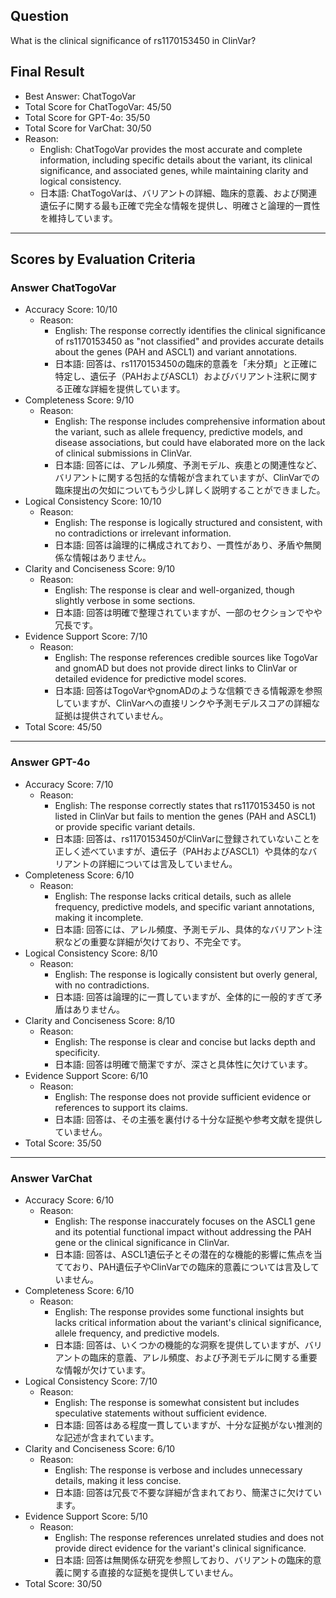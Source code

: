 ## Question

What is the clinical significance of rs1170153450 in ClinVar?

## Final Result

- Best Answer: ChatTogoVar
- Total Score for ChatTogoVar: 45/50
- Total Score for GPT-4o: 35/50
- Total Score for VarChat: 30/50
- Reason:
  - English: ChatTogoVar provides the most accurate and complete information, including specific details about the variant, its clinical significance, and associated genes, while maintaining clarity and logical consistency.
  - 日本語: ChatTogoVarは、バリアントの詳細、臨床的意義、および関連遺伝子に関する最も正確で完全な情報を提供し、明確さと論理的一貫性を維持しています。

---

## Scores by Evaluation Criteria

### Answer ChatTogoVar
- Accuracy Score: 10/10
  - Reason: 
    - English: The response correctly identifies the clinical significance of rs1170153450 as "not classified" and provides accurate details about the genes (PAH and ASCL1) and variant annotations.
    - 日本語: 回答は、rs1170153450の臨床的意義を「未分類」と正確に特定し、遺伝子（PAHおよびASCL1）およびバリアント注釈に関する正確な詳細を提供しています。
- Completeness Score: 9/10
  - Reason: 
    - English: The response includes comprehensive information about the variant, such as allele frequency, predictive models, and disease associations, but could have elaborated more on the lack of clinical submissions in ClinVar.
    - 日本語: 回答には、アレル頻度、予測モデル、疾患との関連性など、バリアントに関する包括的な情報が含まれていますが、ClinVarでの臨床提出の欠如についてもう少し詳しく説明することができました。
- Logical Consistency Score: 10/10
  - Reason: 
    - English: The response is logically structured and consistent, with no contradictions or irrelevant information.
    - 日本語: 回答は論理的に構成されており、一貫性があり、矛盾や無関係な情報はありません。
- Clarity and Conciseness Score: 9/10
  - Reason: 
    - English: The response is clear and well-organized, though slightly verbose in some sections.
    - 日本語: 回答は明確で整理されていますが、一部のセクションでやや冗長です。
- Evidence Support Score: 7/10
  - Reason: 
    - English: The response references credible sources like TogoVar and gnomAD but does not provide direct links to ClinVar or detailed evidence for predictive model scores.
    - 日本語: 回答はTogoVarやgnomADのような信頼できる情報源を参照していますが、ClinVarへの直接リンクや予測モデルスコアの詳細な証拠は提供されていません。
- Total Score: 45/50

---

### Answer GPT-4o
- Accuracy Score: 7/10
  - Reason: 
    - English: The response correctly states that rs1170153450 is not listed in ClinVar but fails to mention the genes (PAH and ASCL1) or provide specific variant details.
    - 日本語: 回答は、rs1170153450がClinVarに登録されていないことを正しく述べていますが、遺伝子（PAHおよびASCL1）や具体的なバリアントの詳細については言及していません。
- Completeness Score: 6/10
  - Reason: 
    - English: The response lacks critical details, such as allele frequency, predictive models, and specific variant annotations, making it incomplete.
    - 日本語: 回答には、アレル頻度、予測モデル、具体的なバリアント注釈などの重要な詳細が欠けており、不完全です。
- Logical Consistency Score: 8/10
  - Reason: 
    - English: The response is logically consistent but overly general, with no contradictions.
    - 日本語: 回答は論理的に一貫していますが、全体的に一般的すぎて矛盾はありません。
- Clarity and Conciseness Score: 8/10
  - Reason: 
    - English: The response is clear and concise but lacks depth and specificity.
    - 日本語: 回答は明確で簡潔ですが、深さと具体性に欠けています。
- Evidence Support Score: 6/10
  - Reason: 
    - English: The response does not provide sufficient evidence or references to support its claims.
    - 日本語: 回答は、その主張を裏付ける十分な証拠や参考文献を提供していません。
- Total Score: 35/50

---

### Answer VarChat
- Accuracy Score: 6/10
  - Reason: 
    - English: The response inaccurately focuses on the ASCL1 gene and its potential functional impact without addressing the PAH gene or the clinical significance in ClinVar.
    - 日本語: 回答は、ASCL1遺伝子とその潜在的な機能的影響に焦点を当てており、PAH遺伝子やClinVarでの臨床的意義については言及していません。
- Completeness Score: 6/10
  - Reason: 
    - English: The response provides some functional insights but lacks critical information about the variant's clinical significance, allele frequency, and predictive models.
    - 日本語: 回答は、いくつかの機能的な洞察を提供していますが、バリアントの臨床的意義、アレル頻度、および予測モデルに関する重要な情報が欠けています。
- Logical Consistency Score: 7/10
  - Reason: 
    - English: The response is somewhat consistent but includes speculative statements without sufficient evidence.
    - 日本語: 回答はある程度一貫していますが、十分な証拠がない推測的な記述が含まれています。
- Clarity and Conciseness Score: 6/10
  - Reason: 
    - English: The response is verbose and includes unnecessary details, making it less concise.
    - 日本語: 回答は冗長で不要な詳細が含まれており、簡潔さに欠けています。
- Evidence Support Score: 5/10
  - Reason: 
    - English: The response references unrelated studies and does not provide direct evidence for the variant's clinical significance.
    - 日本語: 回答は無関係な研究を参照しており、バリアントの臨床的意義に関する直接的な証拠を提供していません。
- Total Score: 30/50